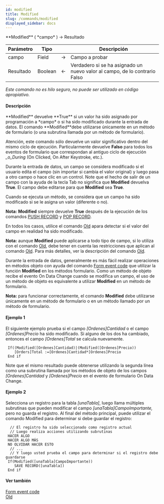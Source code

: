 ```yaml
---
id: modified
title: Modified
slug: /commands/modified
displayed_sidebar: docs
---
```


<!--REF #_command_.Modified.Syntax-->**Modified** ( *campo* ) -> Resultado<!-- END REF-->
<!--REF #_command_.Modified.Params-->
| Parámetro | Tipo |  | Descripción |
| --- | --- | --- | --- |
| campo | Field | &#8594;  | Campo a probar |
| Resultado | Boolean | &#8592; | Verdadero si se ha asignado un nuevo valor al campo, de lo contrario Falso |

<!-- END REF-->

*Este comando no es hilo seguro, no puede ser utilizado en código apropiativo.*


#### Descripción 

<!--REF #_command_.Modified.Summary-->**Modified** devuelve **True** si un valor ha sido asignado por programación a *campo* o si ha sido modificado durante la entrada de datos.<!-- END REF--> El comando **Modified**debe utilizarse únicamente en un método de formulario (o una subrutina llamada por un método de formulario).

Atención, este comando sólo devuelve un valor significativo dentro del mismo ciclo de ejecución. Particularmente devuelve **Falso** para todos los eventos de formulario que correspondan al antiguo ciclo de ejecución *\_o\_During* (On Clicked, On After Keystroke, etc.).

Durante la entrada de datos, un campo se considera modificado si el usuario edita el campo (sin importar si cambia el valor original) y luego pasa a otro campo o hace clic en un control. Note que el hecho de salir de un campo con la ayuda de la tecla Tab no significa que **Modified** devuelva **True**. El campo debe editarse para que **Modified** sea **True**.

Cuando se ejecuta un método, se considera que un campo ha sido modificado si se le asigna un valor (diferente o no).

**Nota:** **Modified** siempre devuelve **True** después de la ejecución de los comandos [PUSH RECORD](push-record.md) y [POP RECORD](pop-record.md).

En todos los casos, utilice el comando [Old](old.md) apara detectar si el valor del campo en realidad ha sido modificado.

**Nota:** aunque **Modified** puede aplicarse a todo tipo de campo, si lo utiliza con el comando [Old](old.md), debe tener en cuenta las restricciones que aplican al comando [Old](old.md). Para más detalles, ver la descripción del comando [Old](old.md).

Durante la entrada de datos, generalmente es más fácil realizar operaciones en métodos objeto con ayuda del comando [Form event code](form-event-code.md) que utilizar la función **Modified** en los métodos formulario. Como un método de objeto recibe el evento On Data Change cuando se modifica un campo, el uso de un método de objeto es equivalente a utilizar **Modified** en un método de formulario.

**Nota:** para funcionar correctamente, el comando **Modified** debe utilizarse únicamente en un método de formulario o en un método llamado por un método de formulario.

#### Ejemplo 1 

El siguiente ejemplo prueba si el campo *\[Ordenes\]Cantidad* o el campo *\[Ordenes\]Precio* ha sido modificado. Si alguno de los dos ha cambiado, entonces el campo *\[Ordenes\]Total* se calcula nuevamente. 

```4d
 If((Modified([Ordenes]Cantidad)|(Modified([Ordenes]Precio))
    [Orders]Total :=[Ordenes]Cantidad*[Ordenes]Precio
 End if
```

Note que el mismo resultado puede obtenerse utilizando la segunda línea como una subrutina llamada por los métodos de objeto de los campos *\[Ordenes\]Cantidad* y *\[Ordenes\]Precio* en el evento de formulario On Data Change.

#### Ejemplo 2 

Selecciona un registro para la tabla *\[unaTabla\]*, luego llama múltiples subrutinas que pueden modificar el campo *\[unaTabla\]CampoImportante,* pero no guarda el registro. Al final del método principal, puede utilizar el comando Modified para determinar si debe guardar el registro:

```4d
  // El registro ha sido seleccionado como registro actual
  // Luego realiza acciones utilizando subrutinas
 HACER ALGO
 HACER ALGO MÁS
 NO OLVIDAR HACER ESTO
  // ...
  // Y luego usted prueba el campo para determinar si el registro debe guardarse
 If(Modified([unaTabla]CampoImportante))
    SAVE RECORD([unaTabla])
 End if
```

#### Ver también 

[Form event code](form-event-code.md)  
[Old](old.md)  